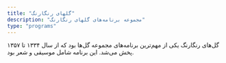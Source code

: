 ```yaml
---
title: "گلهای رنگارنگ"
description: "مجموعه برنامه‌های گلهای رنگارنگ"
type: "programs"
---
```


گل‌های رنگارنگ یکی از مهم‌ترین برنامه‌های مجموعه گل‌ها بود که از سال ۱۳۳۴ تا ۱۳۵۷ پخش می‌شد. این برنامه شامل موسیقی و شعر بود.
